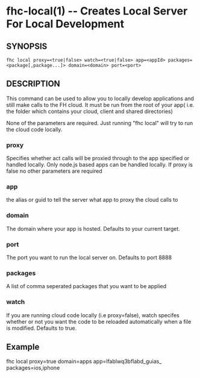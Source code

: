 fhc-local(1) -- Creates Local Server For Local Development
==========================================

## SYNOPSIS

    fhc local proxy=<true|false> watch=<true|false> app=<appId> packages=<package[,package...]> domain=<domain> port=<port>

## DESCRIPTION

This command can be used to allow you to locally develop applications and still make calls to the FH cloud.
It must be run from the root of your app( i.e. the folder which contains your cloud, client and shared directories)

None of the parameters are required. Just running "fhc local" will try to run the cloud code locally.

### proxy

Specifies whether act calls will be proxied through to the app specified or handled locally. Only node.js based
apps can be handled locally. If proxy is false no other parameters are required

### app

the alias or guid to tell the server what app to proxy the cloud calls to

### domain

The domain where your app is hosted. Defaults to your current target.

### port

The port you want to run the local server on. Defaults to port 8888

### packages

A list of comma seperated packages that you want to be applied

### watch

If you are running cloud code locally (i.e proxy=false), watch specifes whether or not you want the code to be reloaded automatically
when a file is modified. Defaults to true.



## Example

fhc local proxy=true domain=apps app=lfablwq3bflabd_guias_ packages=ios,iphone